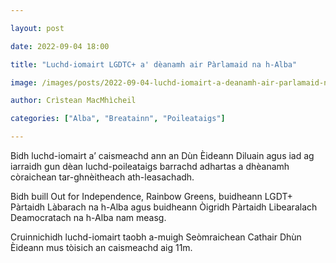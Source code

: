 ```yaml
---

layout: post

date: 2022-09-04 18:00

title: "Luchd-iomairt LGDTC+ a' dèanamh air Pàrlamaid na h-Alba"

image: /images/posts/2022-09-04-luchd-iomairt-a-deanamh-air-parlamaid-na-h-alba.webp

author: Crìstean MacMhìcheil

categories: ["Alba", "Breatainn", "Poileataigs"]

---
```


Bidh luchd-iomairt a’ caismeachd ann an Dùn Èideann Diluain agus iad ag iarraidh gun dèan luchd-poileataigs barrachd adhartas a dhèanamh còraichean tar-ghnèitheach ath-leasachadh.

Bidh buill Out for Independence, Rainbow Greens, buidheann LGDT+ Pàrtaidh Làbarach na h-Alba agus buidheann Òigridh Pàrtaidh Libearalach Deamocratach na h-Alba nam measg.

Cruinnichidh luchd-iomairt taobh a-muigh Seòmraichean Cathair Dhùn Èideann mus tòisich an caismeachd aig 11m.
